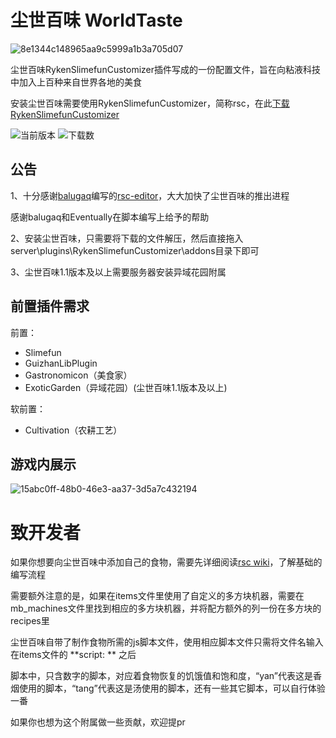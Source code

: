 # 尘世百味 WorldTaste

![8e1344c148965aa9c5999a1b3a705d07](https://github.com/user-attachments/assets/0ada326a-eb54-40b1-855c-0f4160e76cce)

尘世百味RykenSlimefunCustomizer插件写成的一份配置文件，旨在向粘液科技中加入上百种来自世界各地的美食

安装尘世百味需要使用RykenSlimefunCustomizer，简称rsc，在此[下载RykenSlimefunCustomizer](https://builds.guizhanss.com/SlimefunReloadingProject/RykenSlimeCustomizer/main)


![当前版本](https://img.shields.io/github/v/release/haiman233/WorldTaste?include_prereleases)
![下载数](https://img.shields.io/github/downloads/haiman233/WorldTaste/total)

## 公告

1、十分感谢[balugaq](https://github.com/balugaq)编写的[rsc-editor](https://github.com/balugaq/RSCEditor)，大大加快了尘世百味的推出进程

感谢balugaq和Eventually在脚本编写上给予的帮助

2、安装尘世百味，只需要将下载的文件解压，然后直接拖入server\plugins\RykenSlimefunCustomizer\addons目录下即可

3、尘世百味1.1版本及以上需要服务器安装异域花园附属

## 前置插件需求
前置：
- Slimefun
- GuizhanLibPlugin
- Gastronomicon（美食家）
- ExoticGarden（异域花园）(尘世百味1.1版本及以上)

软前置：
- Cultivation（农耕工艺）

## 游戏内展示

![15abc0ff-48b0-46e3-aa37-3d5a7c432194](https://github.com/user-attachments/assets/2cb7faab-2aee-4f3b-b469-4c156441aefe)

# 致开发者

如果你想要向尘世百味中添加自己的食物，需要先详细阅读[rsc wiki](https://rsc.hiworldmc.com/)，了解基础的编写流程

需要额外注意的是，如果在items文件里使用了自定义的多方块机器，需要在mb_machines文件里找到相应的多方块机器，并将配方额外的列一份在多方块的recipes里

尘世百味自带了制作食物所需的js脚本文件，使用相应脚本文件只需将文件名输入在items文件的 **script: ** 之后

脚本中，只含数字的脚本，对应着食物恢复的饥饿值和饱和度，“yan”代表这是香烟使用的脚本，“tang”代表这是汤使用的脚本，还有一些其它脚本，可以自行体验一番

如果你也想为这个附属做一些贡献，欢迎提pr



